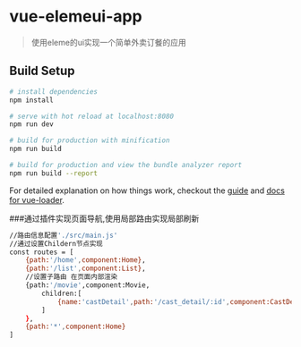 # vue-elemeui-app

> 使用eleme的ui实现一个简单外卖订餐的应用

## Build Setup

``` bash
# install dependencies
npm install

# serve with hot reload at localhost:8080
npm run dev

# build for production with minification
npm run build

# build for production and view the bundle analyzer report
npm run build --report
```

For detailed explanation on how things work, checkout the [guide](http://vuejs-templates.github.io/webpack/) and [docs for vue-loader](http://vuejs.github.io/vue-loader).


###通过插件实现页面导航,使用局部路由实现局部刷新

```bash
//路由信息配置'./src/main.js'
//通过设置Childern节点实现
const routes = [
    {path:'/home',component:Home},
    {path:'/list',component:List},
    //设置子路由 在页面内部渲染
    {path:'/movie',component:Movie,
        children:[
            {name:'castDetail',path:'/cast_detail/:id',component:CastDetail}
        ]
    },
    {path:'*',component:Home}
]
```